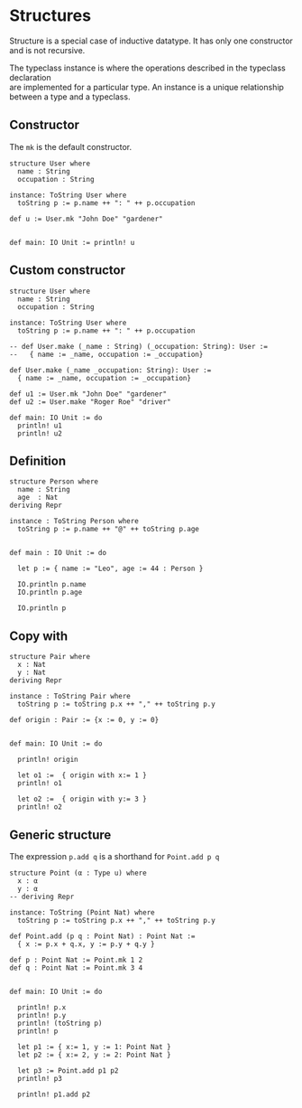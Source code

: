 # Structures

Structure is a special case of inductive datatype. It has only one constructor  
and is not recursive.

The typeclass instance is where the operations described in the typeclass declaration  
are implemented for a particular type. An instance is a unique relationship  
between a type and a typeclass.

## Constructor

The `mk` is the default constructor.  

```lean
structure User where
  name : String  
  occupation : String

instance: ToString User where
  toString p := p.name ++ ": " ++ p.occupation

def u := User.mk "John Doe" "gardener"


def main: IO Unit := println! u
```

## Custom constructor 

```lean
structure User where
  name : String  
  occupation : String

instance: ToString User where
  toString p := p.name ++ ": " ++ p.occupation

-- def User.make (_name : String) (_occupation: String): User :=
--   { name := _name, occupation := _occupation}

def User.make (_name _occupation: String): User :=
  { name := _name, occupation := _occupation}

def u1 := User.mk "John Doe" "gardener"
def u2 := User.make "Roger Roe" "driver"

def main: IO Unit := do 
  println! u1
  println! u2
```



## Definition

```lean
structure Person where
  name : String
  age  : Nat
deriving Repr

instance : ToString Person where
  toString p := p.name ++ "@" ++ toString p.age


def main : IO Unit := do

  let p := { name := "Leo", age := 44 : Person }

  IO.println p.name
  IO.println p.age

  IO.println p
```

## Copy with

```lean
structure Pair where
  x : Nat
  y : Nat
deriving Repr

instance : ToString Pair where
  toString p := toString p.x ++ "," ++ toString p.y

def origin : Pair := {x := 0, y := 0}


def main: IO Unit := do

  println! origin
  
  let o1 :=  { origin with x:= 1 }
  println! o1

  let o2 :=  { origin with y:= 3 }
  println! o2
```


## Generic structure

The expression `p.add q` is a shorthand for `Point.add p q`  

```lean
structure Point (α : Type u) where
  x : α
  y : α
-- deriving Repr

instance: ToString (Point Nat) where
  toString p := toString p.x ++ "," ++ toString p.y

def Point.add (p q : Point Nat) : Point Nat :=
  { x := p.x + q.x, y := p.y + q.y }

def p : Point Nat := Point.mk 1 2
def q : Point Nat := Point.mk 3 4


def main: IO Unit := do

  println! p.x
  println! p.y
  println! (toString p)
  println! p

  let p1 := { x:= 1, y := 1: Point Nat }
  let p2 := { x:= 2, y := 2: Point Nat }

  let p3 := Point.add p1 p2
  println! p3

  println! p1.add p2
```
